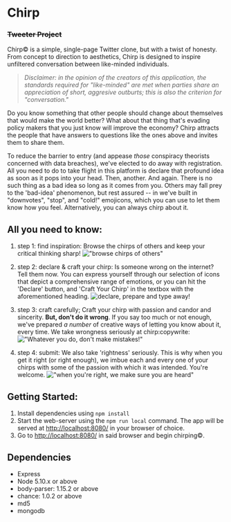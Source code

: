 # **Chirp**
### ~~Tweeter Project~~

Chirp:copyright: is a simple, single-page Twitter clone, but with a twist of honesty. From concept to direction to aesthetics, Chirp is designed to inspire unfiltered conversation between like-minded individuals.

> *Disclaimer: in the opinion of the creators of this application, the standards required for "like-minded" are met when parties share an appreciation of short, aggresive outburts; this is also the criterion for "conversation."*

Do you know something that other people should change about themselves that would make the world better? What about that thing that's evading policy makers that you just know will improve the economy? Chirp attracts the people that have answers to questions like the ones above and invites them to share them.

To reduce the barrier to entry (and appease *those* conspiracy theorists concerned with data breaches), we've elected to do away with registration. All you need to do to take flight in this platform is declare that profound idea as soon as it pops into your head. Then, another. And again. There is no such thing as a bad idea so long as it comes from you. Others may fall prey to the 'bad-idea' phenomenon, but rest assured -- in  we've built in "downvotes", "stop", and "cold!" emojicons, which you can use to let them know how you feel. Alternatively, you can always chirp about it.

## All you need to know:

1. step 1: find inspiration:
Browse the chirps of others and keep your critical thinking sharp!
!["browse chirps of others"](https://github.com/Romadiansky/tweeter/blob/master/docs/on-entry.png?raw=true)

2. step 2: declare & craft your chirp:
Is someone wrong on the internet? Tell them now. You can express yourself through our selection of icons that depict a comprehensive range of emotions, or you can hit the 'Declare' button, and 'Craft Your Chirp' in the textbox with the aforementioned heading.
![declare, prepare and type away!](https://github.com/Romadiansky/tweeter/blob/master/docs/feeling-inspired.png?raw=true)

3. step 3: craft carefully;
Craft your chirp with passion and candor and sincerity. **But, don't do it wrong**. If you say too much or not enough, we've prepared *a number* of creative ways of letting you know about it, every time. We take wrongness seriously at chirp:copywrite:
!["Whatever you do, don't make mistakes!"](https://github.com/Romadiansky/tweeter/blob/master/docs/respond-carefully.png?raw=true)

4. step 4: submit:
We also take 'rightness' seriously. This is why when you get it right (or right enough), we imbue each and every one of your chirps with some of the passion with which it was intended. You're welcome.
!["when you're right, we make sure you are heard"](https://github.com/Romadiansky/tweeter/blob/master/docs/submit-and-enjoy.png?raw=true)

## Getting Started:

1. Install dependencies using `npm install`
2. Start the web-server using the `npm run local` command. The app will be served at <http://localhost:8080/> in your browser of choice.
3. Go to <http://localhost:8080/> in said browser and begin chirping:copyright:.


## Dependencies

- Express
- Node 5.10.x or above
- body-parser: 1.15.2 or above
- chance: 1.0.2 or above
- md5
- mongodb
